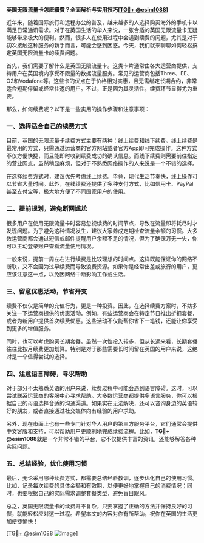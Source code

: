 **英国无限流量卡怎麽續費？全面解析与实用技巧[[TG💪+ @esim1088](https://t.me/s/esim1088)]**

近年来，随着国际旅行和远程办公的普及，越来越多的人选择购买海外的手机卡以满足日常通讯需求。对于在英国生活的华人来说，一张合适的英国无限流量卡无疑能够带来极大的便利。然而，很多人在使用过程中会遇到续费的问题，尤其是对于初次接触这种服务的新手而言，可能会感到困惑。今天，我们就来聊聊如何轻松搞定英国无限流量卡的续费问题。

首先，我们需要了解什么是英国无限流量卡。这类卡片通常由各大运营商提供，支持用户在英国境内享受不限量的数据流量服务。常见的运营商包括Three、EE、O2和Vodafone等。这些卡的优点在于价格相对实惠，且无需绑定长期合约，非常适合短期停留或经常往返的用户。不过，正是因为其灵活性，续费环节显得尤为重要。

那么，如何续费呢？以下是一些实用的操作步骤和注意事项：

### **一、选择适合自己的续费方式**

目前，英国的无限流量卡续费方式主要有两种：线上续费和线下续费。线上续费是最常用的方式，只需通过运营商的官方网站或者官方App即可完成操作。这种方式不仅方便快捷，而且能即时收到续费成功的确认信息。而线下续费则需要前往指定的营业网点，虽然稍显麻烦，但对于不熟悉网络操作的人来说是一个不错的选择。

在选择续费方式时，建议优先考虑线上续费。毕竟，现代生活节奏快，线上操作可以节省大量时间。此外，在线续费还提供了多种支付方式，比如信用卡、PayPal甚至支付宝等，极大地方便了不同国家用户的使用。

### **二、提前规划，避免断网尴尬**

很多用户在使用无限流量卡时容易忽视续费的时间节点，导致在流量即将耗尽时才发现问题。为了避免这种情况发生，建议大家养成定期检查流量余额的习惯。大多数运营商都会通过短信或邮件提醒用户余额不足的情况，但为了确保万无一失，你可以主动登录账户查看流量使用情况。

一般来说，提前一周左右进行续费是比较理想的时间点。这样既能保证你的网络不断联，又不会因为过早续费而导致浪费资源。如果你是经常出差或旅行的用户，更应该注意这一点，以免因网络中断影响工作或生活。

### **三、留意优惠活动，节省开支**

续费不仅仅是简单的充值行为，更是一种投资。因此，在选择续费方案时，不妨多关注一下运营商提供的优惠活动。例如，有些运营商会在特定节日推出折扣套餐，或者为新用户提供首次续费优惠。这些活动不仅能帮你省下一笔钱，还能让你享受到更多的增值服务。

同时，也可以考虑购买长期套餐。虽然一次性投入较多，但从长远来看，长期套餐往往比按月续费更加划算。特别是对于那些需要长时间留在英国的用户来说，这绝对是一个值得尝试的选择。

### **四、注意语言障碍，寻求帮助**

对于部分不太熟悉英语的用户来说，续费过程中可能会遇到语言障碍。这时，可以尝试联系运营商的客服中心寻求帮助。大多数运营商都提供多语言服务，你可以根据自己的母语选择合适的沟通渠道。如果实在无法解决，还可以咨询身边的英语较好的朋友，或者直接通过社交媒体向有经验的用户求助。

另外，现在市面上也有一些专门针对华人用户的第三方服务平台，它们通常会提供中文客服和支持，可以帮助用户更顺利地完成续费流程。比如，**TG💪+ @esim1088**就是一个非常不错的平台，它不仅提供丰富的资讯，还能够解答各种实际问题。

### **五、总结经验，优化使用习惯**

最后，无论采用哪种续费方式，都需要总结经验教训，逐步优化自己的使用习惯。比如，记录每次续费的具体金额和有效期，以便更好地掌握自己的消费情况；同时，也要根据自己的实际需求调整套餐类型，避免盲目跟风。

总之，英国无限流量卡的续费并不复杂，只要掌握了正确的方法并保持良好的习惯，就能轻松应对这一过程。希望本文的内容对你有所帮助，祝你在英国的生活更加便捷愉快！

[[TG💪+ @esim1088](https://t.me/s/esim1088) ![Image](https://i.postimg.cc/4NQfJmqS/Snipaste-2025-05-13-00-14-12.png)]